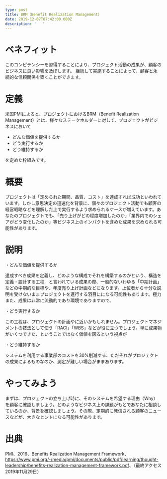 ```yaml
---
type: post
title: BRM（Benefit Realization Management）
date: 2019-12-07T07:42:00.000Z
description: ' 　'
---
```

# ベネフィット

このコンピテンシーを習得することにより、プロジェクト活動の成果が、顧客のビジネスに良い影響を及ぼします。
継続して実施することによって、顧客と永続的な信頼関係を築くことができます。

# 定義

米国PMIによると、プロジェクトにおけるBRM（Benefit Realization Management）とは、様々なステークホルダーに対して、プロジェクトがビジネスにおいて

* どんな価値を提供するか
* どう実行するか
* どう維持するか

を定めた枠組みです。

# 概要　

プロジェクトは「定められた期間、品質、コスト」を達成すれば成功といわれています。しかし意思決定の迅速化を背景に、個々のプロジェクト活動でも顧客の経営戦略などを理解した上で実行するよう求められるケースが増えています。あなたのプロジェクトでも、「売り上げがどの程度増加したのか」「業界内でのシェアがどう変化したのか」等ビジネス上のインパクトを含めた成果を求められる可能性があります。

# 説明

・どんな価値を提供するか

達成すべき成果を定義し、どのような構成でそれを構築するのかという、構造を定義・設計する工程　と言われている成果の際、一般的ないわゆる「中期計画」などの中期的な目標や、年度売り上げ計画などになります。上位者から十分な説明を受けないままプロジェクトを進行する羽目にになる可能性もあります。極力また、成果は非常に流動的であり環境でありますので、

・どう実行するか

この工程は、プロジェクトの計画やに近いかもしれません。プロジェクトマネジメントの技法として使う「RACI」「WBS」などが役に立つでしょう。単に成果物がいくつできた、ということではなく価値を図るという視点が

・どう維持するか

システムを利用する事業部のコストを30%削減する、ただそれがプロジェクトの成果によるものなのか、測定が難しい場合がままあります。

# やってみよう

まずは、プロジェクトの立ち上げ時に、そのシステムを希望する理由（Why）を顧客に確認しましょう。どのようなビジネス上の課題がもとであなたに相談しているのか、背景を確認しましょう。その際、定期的に発信される顧客のニュースなどが、大きなヒントになる可能性があります。

# 出典

PMI、2016、Benefits Realization Management Framework、<https://www.pmi.org/-/media/pmi/documents/public/pdf/learning/thought-leadership/benefits-realization-management-framework.pdf>、（最終アクセス2019年11月29日）
